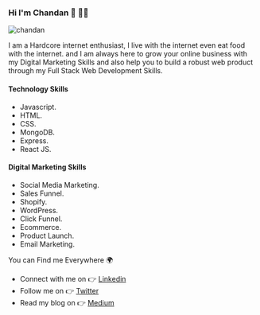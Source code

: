 ### Hi I'm Chandan 🙋‍ 👨‍💻

![chandan](https://media-exp1.licdn.com/dms/image/C4D16AQGiVXiJ9QFNJQ/profile-displaybackgroundimage-shrink_200_800/0/1635180779632?e=1640822400&v=beta&t=BuUlZUvlq3Vf9NL7_svGHeno__XOoey0Kzdi8gt3AMM)


I am a Hardcore internet enthusiast, I live with the internet even eat food with the internet. and I am always here to grow your online business with my Digital Marketing Skills and also help you to build a robust web product through my Full Stack Web Development Skills.

#### Technology Skills 
- Javascript.
- HTML. 
- CSS.
- MongoDB. 
- Express. 
- React JS.

#### Digital Marketing Skills
- Social Media Marketing. 
- Sales Funnel.
- Shopify.
- WordPress.
- Click Funnel.
- Ecommerce. 
- Product Launch. 
- Email Marketing.

You can Find me Everywhere 🌍
- Connect with me on 👉 [Linkedin](https://www.linkedin.com/in/chandan-kumar-mallick-0b926b187/)  
- Follow me on 👉 [Twitter](https://www.linkedin.com/in/chandan-kumar-mallick-0b926b187/)
- Read my blog on 👉 [Medium](https://www.linkedin.com/in/chandan-kumar-mallick-0b926b187/)

<!--
**stockchandu/STockChandu** is a ✨ _special_ ✨ repository because its `README.md` (this file) appears on your GitHub profile.

Here are some ideas to get you started:

- 🔭 I’m currently working on ...
- 🌱 I’m currently learning ...
- 👯 I’m looking to collaborate on ...
- 🤔 I’m looking for help with ...
- 💬 Ask me about ...
- 📫 How to reach me: ...
- 😄 Pronouns: ...
- ⚡ Fun fact: ...
-->
